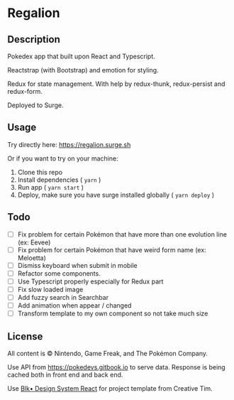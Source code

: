 # Regalion

## Description

Pokedex app that built upon React and Typescript.

Reactstrap (with Bootstrap) and emotion for styling.

Redux for state management. With help by redux-thunk, redux-persist and redux-form.

Deployed to Surge.

## Usage

Try directly here: https://regalion.surge.sh

Or if you want to try on your machine:

1. Clone this repo
2. Install dependencies ( `yarn` )
3. Run app ( `yarn start` )
4. Deploy, make sure you have surge installed globally ( `yarn deploy` )

## Todo

- [ ] Fix problem for certain Pokémon that have more than one evolution line (ex: Eevee)
- [ ] Fix problem for certain Pokémon that have weird form name (ex: Meloetta)
- [ ] Dismiss keyboard when submit in mobile
- [ ] Refactor some components.
- [ ] Use Typescript properly especially for Redux part
- [ ] Fix slow loaded image
- [ ] Add fuzzy search in Searchbar
- [ ] Add animation when appear / changed
- [ ] Transform template to my own component so not take much size

## License

All content is © Nintendo, Game Freak, and The Pokémon Company.

Use API from https://pokedevs.gitbook.io to serve data. Response is being cached both in front end and back end.

Use [Blk• Design System React](https://github.com/creativetimofficial/blk-design-system-react) for project template from Creative Tim.
